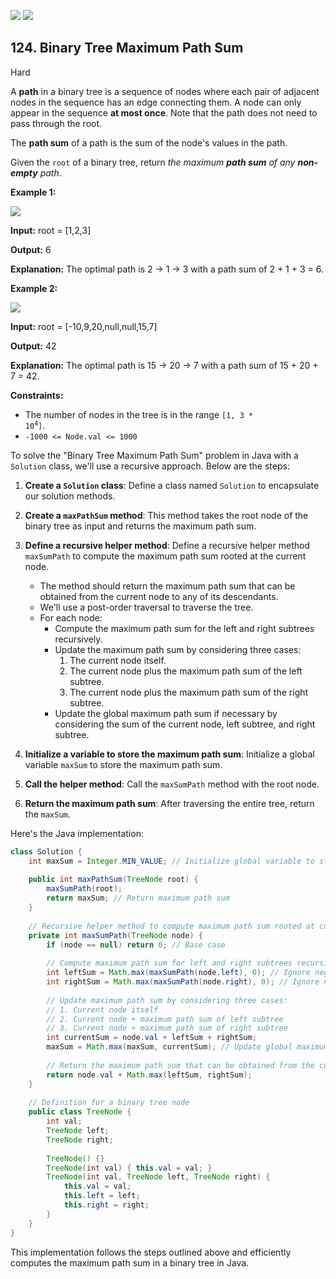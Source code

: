 [![](https://img.shields.io/github/stars/javadev/LeetCode-in-Java?label=Stars&style=flat-square)](https://github.com/javadev/LeetCode-in-Java)
[![](https://img.shields.io/github/forks/javadev/LeetCode-in-Java?label=Fork%20me%20on%20GitHub%20&style=flat-square)](https://github.com/javadev/LeetCode-in-Java/fork)

## 124\. Binary Tree Maximum Path Sum

Hard

A **path** in a binary tree is a sequence of nodes where each pair of adjacent nodes in the sequence has an edge connecting them. A node can only appear in the sequence **at most once**. Note that the path does not need to pass through the root.

The **path sum** of a path is the sum of the node's values in the path.

Given the `root` of a binary tree, return _the maximum **path sum** of any **non-empty** path_.

**Example 1:**

![](https://assets.leetcode.com/uploads/2020/10/13/exx1.jpg)

**Input:** root = [1,2,3]

**Output:** 6

**Explanation:** The optimal path is 2 -> 1 -> 3 with a path sum of 2 + 1 + 3 = 6. 

**Example 2:**

![](https://assets.leetcode.com/uploads/2020/10/13/exx2.jpg)

**Input:** root = [-10,9,20,null,null,15,7]

**Output:** 42

**Explanation:** The optimal path is 15 -> 20 -> 7 with a path sum of 15 + 20 + 7 = 42. 

**Constraints:**

*   The number of nodes in the tree is in the range <code>[1, 3 * 10<sup>4</sup>]</code>.
*   `-1000 <= Node.val <= 1000`

To solve the "Binary Tree Maximum Path Sum" problem in Java with a `Solution` class, we'll use a recursive approach. Below are the steps:

1. **Create a `Solution` class**: Define a class named `Solution` to encapsulate our solution methods.

2. **Create a `maxPathSum` method**: This method takes the root node of the binary tree as input and returns the maximum path sum.

3. **Define a recursive helper method**: Define a recursive helper method `maxSumPath` to compute the maximum path sum rooted at the current node.
   - The method should return the maximum path sum that can be obtained from the current node to any of its descendants.
   - We'll use a post-order traversal to traverse the tree.
   - For each node:
     - Compute the maximum path sum for the left and right subtrees recursively.
     - Update the maximum path sum by considering three cases:
       1. The current node itself.
       2. The current node plus the maximum path sum of the left subtree.
       3. The current node plus the maximum path sum of the right subtree.
     - Update the global maximum path sum if necessary by considering the sum of the current node, left subtree, and right subtree.

4. **Initialize a variable to store the maximum path sum**: Initialize a global variable `maxSum` to store the maximum path sum.

5. **Call the helper method**: Call the `maxSumPath` method with the root node.

6. **Return the maximum path sum**: After traversing the entire tree, return the `maxSum`.

Here's the Java implementation:

```java
class Solution {
    int maxSum = Integer.MIN_VALUE; // Initialize global variable to store maximum path sum
    
    public int maxPathSum(TreeNode root) {
        maxSumPath(root);
        return maxSum; // Return maximum path sum
    }
    
    // Recursive helper method to compute maximum path sum rooted at current node
    private int maxSumPath(TreeNode node) {
        if (node == null) return 0; // Base case
        
        // Compute maximum path sum for left and right subtrees recursively
        int leftSum = Math.max(maxSumPath(node.left), 0); // Ignore negative sums
        int rightSum = Math.max(maxSumPath(node.right), 0); // Ignore negative sums
        
        // Update maximum path sum by considering three cases:
        // 1. Current node itself
        // 2. Current node + maximum path sum of left subtree
        // 3. Current node + maximum path sum of right subtree
        int currentSum = node.val + leftSum + rightSum;
        maxSum = Math.max(maxSum, currentSum); // Update global maximum path sum
        
        // Return the maximum path sum that can be obtained from the current node to any of its descendants
        return node.val + Math.max(leftSum, rightSum);
    }
    
    // Definition for a binary tree node
    public class TreeNode {
        int val;
        TreeNode left;
        TreeNode right;
        
        TreeNode() {}
        TreeNode(int val) { this.val = val; }
        TreeNode(int val, TreeNode left, TreeNode right) {
            this.val = val;
            this.left = left;
            this.right = right;
        }
    }
}
```

This implementation follows the steps outlined above and efficiently computes the maximum path sum in a binary tree in Java.